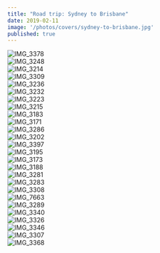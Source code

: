```yaml
---
title: "Road trip: Sydney to Brisbane"
date: 2019-02-11
image: '/photos/covers/sydney-to-brisbane.jpg'
published: true
---
```


![IMG_3378](IMG_3378.jpg)
<br />
![IMG_3248](IMG_3248.jpg)
<br />
![IMG_3214](IMG_3214.jpg)
<br />
![IMG_3309](IMG_3309.jpg)
<br />
![IMG_3236](IMG_3236.jpg)
<br />
![IMG_3232](IMG_3232.jpg)
<br />
![IMG_3223](IMG_3223.jpg)
<br />
![IMG_3215](IMG_3215.jpg)
<br />
![IMG_3183](IMG_3183.jpg)
<br />
![IMG_3171](IMG_3171.jpg)
<br />
![IMG_3286](IMG_3286.jpg)
<br />
![IMG_3202](IMG_3202.jpg)
<br />
![IMG_3397](IMG_3397.jpg)
<br />
![IMG_3195](IMG_3195.jpg)
<br />
![IMG_3173](IMG_3173.jpg)
<br />
![IMG_3188](IMG_3188.jpg)
<br />
![IMG_3281](IMG_3281.jpg)
<br />
![IMG_3283](IMG_3283.jpg)
<br />
![IMG_3308](IMG_3308.jpg)
<br />
![IMG_7663](IMG_7663.jpg)
<br />
![IMG_3289](IMG_3289.jpg)
<br />
![IMG_3340](IMG_3340.jpg)
<br />
![IMG_3326](IMG_3326.jpg)
<br />
![IMG_3346](IMG_3346.jpg)
<br />
![IMG_3307](IMG_3307.jpg)
<br />
![IMG_3368](IMG_3368.jpg)